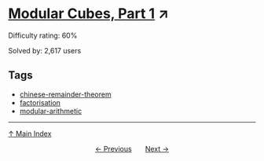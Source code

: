 # [Modular Cubes, Part 1](https://projecteuler.net/problem=271) ↗️

Difficulty rating: 60%

Solved by: 2,617 users
## Tags

- [chinese-remainder-theorem](../tags/chinese-remainder-theorem.md)
- [factorisation](../tags/factorisation.md)
- [modular-arithmetic](../tags/modular-arithmetic.md)



---

[↑ Main Index](../README.md)


<div align=center><a href='270.md'>← Previous</a> &nbsp;&nbsp; &nbsp;&nbsp;  <a href='272.md'>Next →</a></div>
